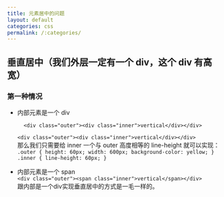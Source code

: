 ```yaml
---
title: 元素居中的问题
layout: default
categories: css
permalink: /:categories/
---
```


## 垂直居中（我们外层一定有一个 div，这个 div 有高宽）

### 第一种情况

- 内部元素是一个 div  
  ```
    <div class="outer"><div class="inner">vertical</div></div>
  ```
  `<div class="outer"><div class="inner">vertical</div></div>`  
  那么我们只需要给 inner 一个与 outer 高度相等的 line-height 就可以实现：  
  `.outer { height: 60px; width: 600px; background-color: yellow; } .inner { line-height: 60px; }`

- 内部元素是一个 span  
  `<div class="outer"><span class="inner">vertical</span></div>`  
  跟内部是一个div实现垂直居中的方式是一毛一样的。
